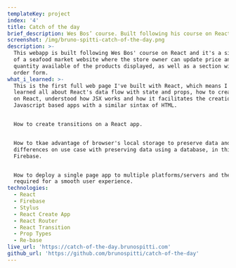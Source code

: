 ```yaml
---
templateKey: project
index: '4'
title: Catch of the day
brief_description: Wes Bos’ course. Built following his course on React.
screenshot: /img/bruno-spitti-catch-of-the-day.png
description: >-
  This webapp is built following Wes Bos' course on React and it's a simulation
  of a seafood market website where the store owner can update price and and
  quantity available of the products displayed, as well as a section with an
  order form.
what_i_learned: >-
  This is the first full web page I've built with React, which means I've
  learned all about React's data flow with state and props, how to create routes
  on React, understood how JSX works and how it facilitates the creation of
  Javascript based apps with a similar sintax of HTML.


  How to create transitions on a React app.


  How to tkae advantage of browser's local storage to preserve data and the main
  differences on use case with preserving data using a database, in this case,
  Firebase.


  How to deploy a single page app to multiple platforms/servers and the settings
  required for a smooth user experience.
technologies:
  - React
  - Firebase
  - Stylus
  - React Create App
  - React Router
  - React Transition
  - Prop Types
  - Re-base
live_url: 'https://catch-of-the-day.brunospitti.com'
github_url: 'https://github.com/brunospitti/catch-of-the-day'
---
```


